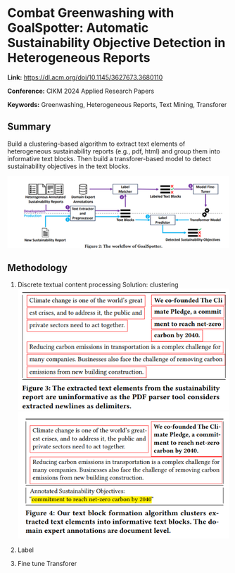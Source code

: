 # Combat Greenwashing with GoalSpotter: Automatic Sustainability Objective Detection in Heterogeneous Reports

**Link:** <https://dl.acm.org/doi/10.1145/3627673.3680110>

**Conference:** CIKM 2024 Applied Research Papers

**Keywords:** Greenwashing, Heterogeneous Reports, Text Mining, Transforer

## Summary
Build a clustering-based algorithm to extract text elements of heterogeneous sustainability reports (e.g., pdf, html) and group them into informative text blocks. Then build a transforer-based model to detect sustainability objectives in the text blocks.

![alt text](image.png)

## Methodology
1. Discrete textual content processing
Solution: clustering
![alt text](image-1.png)
![alt text](image-2.png)

2. Label 

3. Fine tune Transforer
